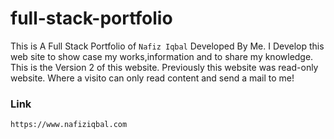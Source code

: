 # full-stack-portfolio
This is A Full Stack Portfolio of `Nafiz Iqbal` Developed By Me. 
I Develop this web site to show case my works,information and to share my knowledge.
This is the Version 2 of this website. Previously this website was read-only website. Where a visito can only read content and send a mail to me! 


### Link ###
`https://www.nafiziqbal.com`
